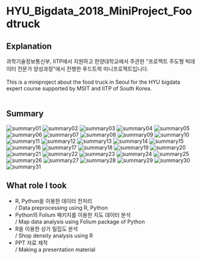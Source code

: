 # HYU_Bigdata_2018_MiniProject_Foodtruck
## Explanation
과학기술정보통신부, IITP에서 지원하고 한양대학교에서 주관한 "프로젝트 주도형 빅데이터 전문가 양성과정"에서 진행한 푸드트럭 미니프로젝트입니다.
<br>
<br>
This is a miniproject about the food truck in Seoul for the HYU bigdata expert course supported by MSIT and IITP of South Korea.
<br>
<br>

## Summary
![summary01](./summary_image/summary01.png)
![summary02](./summary_image/summary02.png)
![summary03](./summary_image/summary03.png)
![summary04](./summary_image/summary04.png)
![summary05](./summary_image/summary05.png)
![summary06](./summary_image/summary06.png)
![summary07](./summary_image/summary07.png)
![summary08](./summary_image/summary08.png)
![summary09](./summary_image/summary09.png)
![summary10](./summary_image/summary10.png)
![summary11](./summary_image/summary11.png)
![summary12](./summary_image/summary12.png)
![summary13](./summary_image/summary13.png)
![summary14](./summary_image/summary14.png)
![summary15](./summary_image/summary15.png)
![summary16](./summary_image/summary16.png)
![summary17](./summary_image/summary17.png)
![summary18](./summary_image/summary18.png)
![summary19](./summary_image/summary19.png)
![summary20](./summary_image/summary20.png)
![summary21](./summary_image/summary21.png)
![summary22](./summary_image/summary22.png)
![summary23](./summary_image/summary23.png)
![summary24](./summary_image/summary24.png)
![summary25](./summary_image/summary25.png)
![summary26](./summary_image/summary26.png)
![summary27](./summary_image/summary27.png)
![summary28](./summary_image/summary28.png)
![summary29](./summary_image/summary29.png)
![summary30](./summary_image/summary30.png)
![summary31](./summary_image/summary31.png)

## What role I took
- R, Python을 이용한 데이터 전처리 <br>/ Data preprocessing using R, Python
- Python의 Folium 패키지를 이용한 지도 데이터 분석 <br>/ Map data analysis using Folium package of Python
- R을 이용한 상가 밀집도 분석 <br>/ Shop density analysis using R
- PPT 자료 제작 <br>/ Making a presentation material
